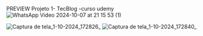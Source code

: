 PREVIEW                 Projeto 1- TecBlog -curso udemy
![WhatsApp Video 2024-10-07 at 21 15 53 (1)](https://github.com/user-attachments/assets/9a3a4e71-4adc-4c35-af12-9c656cfcbc1b)

![Captura de tela_1-10-2024_172826_](https://github.com/user-attachments/assets/7c6dcaa4-4eb9-4441-8095-39015ea5204f)
![Captura de tela_1-10-2024_172840_](https://github.com/user-attachments/assets/6148cd4b-77b3-4f8f-9b1b-09d734a2bb28)



